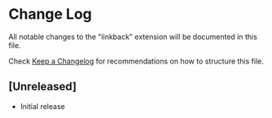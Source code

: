# Change Log

All notable changes to the "linkback" extension will be documented in this file.

Check [Keep a Changelog](http://keepachangelog.com/) for recommendations on how to structure this file.

## [Unreleased]

- Initial release
